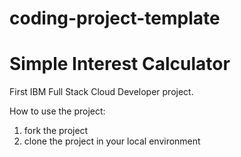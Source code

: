 # coding-project-template
# Simple Interest Calculator

First IBM Full Stack Cloud Developer project.

How to use the project:
1. fork the project
2. clone the project in your local environment
